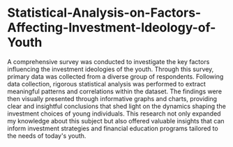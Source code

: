 # Statistical-Analysis-on-Factors-Affecting-Investment-Ideology-of-Youth

A comprehensive survey was conducted to investigate the key factors influencing the investment ideologies of the youth. Through this survey,  primary data was collected from a diverse group of respondents. Following data collection,  rigorous statistical analysis was performed to extract meaningful patterns and correlations within the dataset. The findings were then visually presented through informative graphs and charts, providing clear and insightful conclusions that shed light on the dynamics shaping the investment choices of young individuals. This research not only expanded my knowledge about this subject but also offered valuable insights that can inform investment strategies and financial education programs tailored to the needs of today's youth.